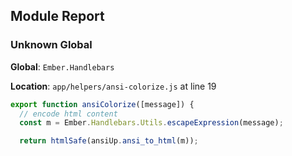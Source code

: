 ## Module Report
### Unknown Global

**Global**: `Ember.Handlebars`

**Location**: `app/helpers/ansi-colorize.js` at line 19

```js
export function ansiColorize([message]) {
  // encode html content
  const m = Ember.Handlebars.Utils.escapeExpression(message);

  return htmlSafe(ansiUp.ansi_to_html(m));
```
